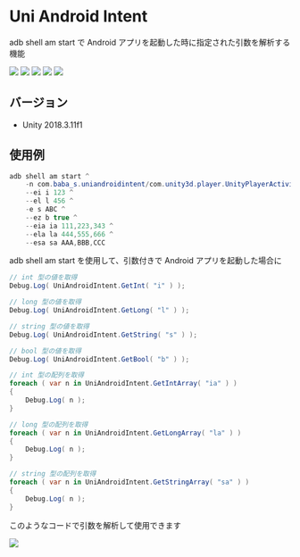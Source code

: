 # Uni Android Intent

adb shell am start で Android アプリを起動した時に指定された引数を解析する機能

[![](https://img.shields.io/github/release/baba-s/uni-android-intent.svg?label=latest%20version)](https://github.com/baba-s/uni-android-intent/releases)
[![](https://img.shields.io/github/release-date/baba-s/uni-android-intent.svg)](https://github.com/baba-s/uni-android-intent/releases)
![](https://img.shields.io/badge/Unity-2018.3%2B-red.svg)
![](https://img.shields.io/badge/.NET-4.x-orange.svg)
[![](https://img.shields.io/github/license/baba-s/uni-android-intent.svg)](https://github.com/baba-s/uni-android-intent/blob/master/LICENSE)

## バージョン

- Unity 2018.3.11f1

## 使用例

```cs
adb shell am start ^
    -n com.baba_s.uniandroidintent/com.unity3d.player.UnityPlayerActivity ^
    --ei i 123 ^
    --el l 456 ^
    -e s ABC ^
    --ez b true ^
    --eia ia 111,223,343 ^
    --ela la 444,555,666 ^
    --esa sa AAA,BBB,CCC
```

adb shell am start を使用して、引数付きで Android アプリを起動した場合に  

```cs
// int 型の値を取得
Debug.Log( UniAndroidIntent.GetInt( "i" ) );

// long 型の値を取得
Debug.Log( UniAndroidIntent.GetLong( "l" ) );

// string 型の値を取得
Debug.Log( UniAndroidIntent.GetString( "s" ) );

// bool 型の値を取得
Debug.Log( UniAndroidIntent.GetBool( "b" ) );

// int 型の配列を取得
foreach ( var n in UniAndroidIntent.GetIntArray( "ia" ) )
{
    Debug.Log( n );
}

// long 型の配列を取得
foreach ( var n in UniAndroidIntent.GetLongArray( "la" ) )
{
    Debug.Log( n );
}

// string 型の配列を取得
foreach ( var n in UniAndroidIntent.GetStringArray( "sa" ) )
{
    Debug.Log( n );
}
```

このようなコードで引数を解析して使用できます  

![](https://cdn-ak.f.st-hatena.com/images/fotolife/b/baba_s/20190502/20190502180332.png)